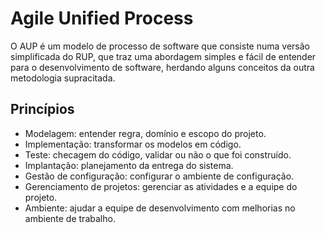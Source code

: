 # Agile Unified Process
O AUP é um modelo de processo de software que consiste numa versão simplificada do RUP, que traz uma abordagem simples e fácil de entender para o desenvolvimento de software, herdando alguns conceitos da outra metodologia supracitada.

## Princípios
- Modelagem: entender regra, domínio e escopo do projeto.
- Implementação: transformar os modelos em código.
- Teste: checagem do código, validar ou não o que foi construído.
- Implantação: planejamento da entrega do sistema.
- Gestão de configuração: configurar o ambiente de configuração.
- Gerenciamento de projetos: gerenciar as atividades e a equipe do projeto.
- Ambiente: ajudar a equipe de desenvolvimento com melhorias no ambiente de trabalho.
